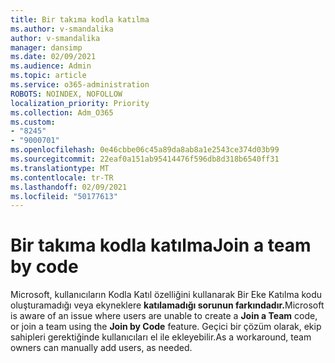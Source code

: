 ```yaml
---
title: Bir takıma kodla katılma
ms.author: v-smandalika
author: v-smandalika
manager: dansimp
ms.date: 02/09/2021
ms.audience: Admin
ms.topic: article
ms.service: o365-administration
ROBOTS: NOINDEX, NOFOLLOW
localization_priority: Priority
ms.collection: Adm_O365
ms.custom:
- "8245"
- "9000701"
ms.openlocfilehash: 0e46cbbe06c45a89da8ab8a1e2543ce374d03b99
ms.sourcegitcommit: 22eaf0a151ab95414476f596db8d318b6540ff31
ms.translationtype: MT
ms.contentlocale: tr-TR
ms.lasthandoff: 02/09/2021
ms.locfileid: "50177613"
---
```

# <a name="join-a-team-by-code"></a><span data-ttu-id="0c8fa-102">Bir takıma kodla katılma</span><span class="sxs-lookup"><span data-stu-id="0c8fa-102">Join a team by code</span></span>

<span data-ttu-id="0c8fa-103">Microsoft, kullanıcıların Kodla Katıl özelliğini kullanarak  Bir Eke Katılma kodu oluşturamadığı veya ekyneklere **katılamadığı sorunun farkındadır.**</span><span class="sxs-lookup"><span data-stu-id="0c8fa-103">Microsoft is aware of an issue where users are unable to create a **Join a Team** code, or join a team using the **Join by Code** feature.</span></span> <span data-ttu-id="0c8fa-104">Geçici bir çözüm olarak, ekip sahipleri gerektiğinde kullanıcıları el ile ekleyebilir.</span><span class="sxs-lookup"><span data-stu-id="0c8fa-104">As a workaround, team owners can manually add users, as needed.</span></span>